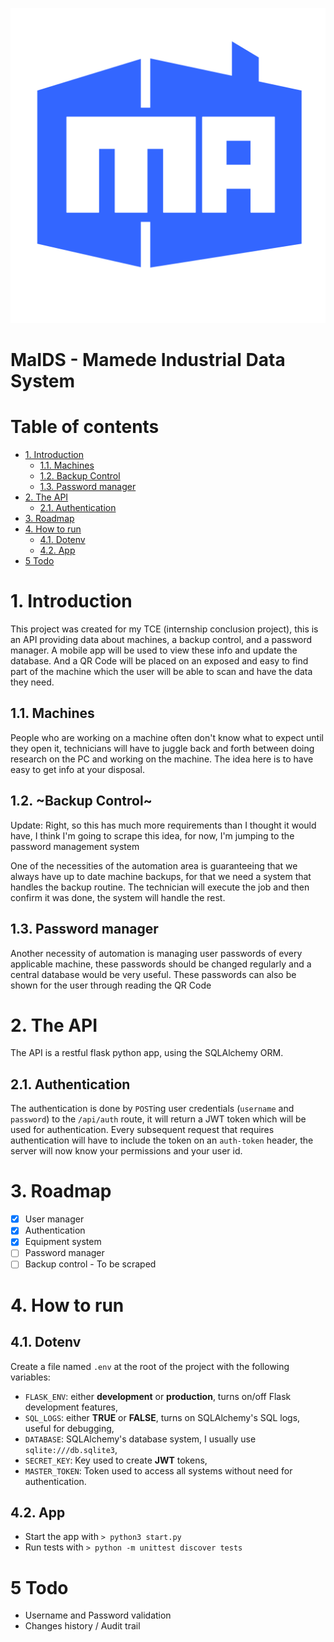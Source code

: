 ![MaIDS Logo](res/logo_colored.svg)
# MaIDS - Mamede Industrial Data System <!-- omit in toc -->

# Table of contents <!-- omit in toc -->

- [1. Introduction](#1-introduction)
  - [1.1. Machines](#11-machines)
  - [1.2. Backup Control](#12-backup-control)
  - [1.3. Password manager](#13-password-manager)
- [2. The API](#2-the-api)
  - [2.1. Authentication](#21-authentication)
- [3. Roadmap](#3-roadmap)
- [4. How to run](#4-how-to-run)
  - [4.1. Dotenv](#41-dotenv)
  - [4.2. App](#42-app)
- [5 Todo](#5-todo)

# 1. Introduction

This project was created for my TCE (internship conclusion project), this is an API providing data about machines, a backup control, and a password manager. A mobile app will be used to view these info and update the database. And a QR Code will be placed on an exposed and easy to find part of the machine which the user will be able to scan and have the data they need.

## 1.1. Machines

People who are working on a machine often don't know what to expect until they open it, technicians will have to juggle back and forth between doing research on the PC and working on the machine. The idea here is to have easy to get info at your disposal.

## 1.2. ~Backup Control~

Update: Right, so this has much more requirements than I thought it would have, I think I'm going to scrape this idea, for now, I'm jumping to the password management system

One of the necessities of the automation area is guaranteeing that we always have up to date machine backups, for that we need a system that handles the backup routine. The technician will execute the job and then confirm it was done, the system will handle the rest.

## 1.3. Password manager

Another necessity of automation is managing user passwords of every applicable machine, these passwords should be changed regularly and a central database would be very useful. These passwords can also be shown for the user through reading the QR Code

# 2. The API

The API is a restful flask python app, using the SQLAlchemy ORM.

## 2.1. Authentication

The authentication is done by `POST`ing user credentials (`username` and `password`) to the `/api/auth` route, it will return a JWT token which will be used for authentication.
Every subsequent request that requires authentication will have to include the token on an `auth-token` header, the server will now know your permissions and your user id.

# 3. Roadmap

- [x] User manager
- [x] Authentication
- [x] Equipment system
- [ ] Password manager
- [ ] Backup control - To be scraped

# 4. How to run

## 4.1. Dotenv

Create a file named `.env` at the root of the project with the following variables:

- `FLASK_ENV`: either **development** or **production**, turns on/off Flask development features,
- `SQL_LOGS`: either **TRUE** or **FALSE**, turns on SQLAlchemy's SQL logs, useful for debugging,
- `DATABASE`: SQLAlchemy's database system, I usually use `sqlite:///db.sqlite3`,
- `SECRET_KEY`: Key used to create **JWT** tokens,
- `MASTER_TOKEN`: Token used to access all systems without need for authentication.

## 4.2. App

- Start the app with `> python3 start.py`
- Run tests with `> python -m unittest discover tests`

# 5 Todo

- Username and Password validation
- Changes history / Audit trail
